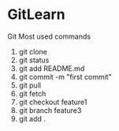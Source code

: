 # GitLearn
Git Most used commands
1. git clone <Repository url>
2. git status
3. git add README.md
4. git commit -m "first commit"
5. git pull
6. git fetch
7. git checkout feature1
8. git branch feature3  
9. git add .